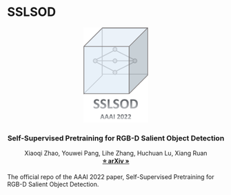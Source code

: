 # SSLSOD
<p align="center">

  <img src="./image/logo.png" alt="Logo" width="150" height="auto">


  <h3 align="center">Self-Supervised Pretraining for RGB-D Salient Object Detection</h3>

  <p align="center">
    Xiaoqi Zhao, Youwei Pang, Lihe Zhang, Huchuan Lu, Xiang Ruan
    <br />
    <a href=""><strong>⭐ arXiv »</strong></a>
    <br /> 
  </p>
</p>

The official repo of the AAAI 2022 paper, Self-Supervised Pretraining for RGB-D Salient Object Detection.
